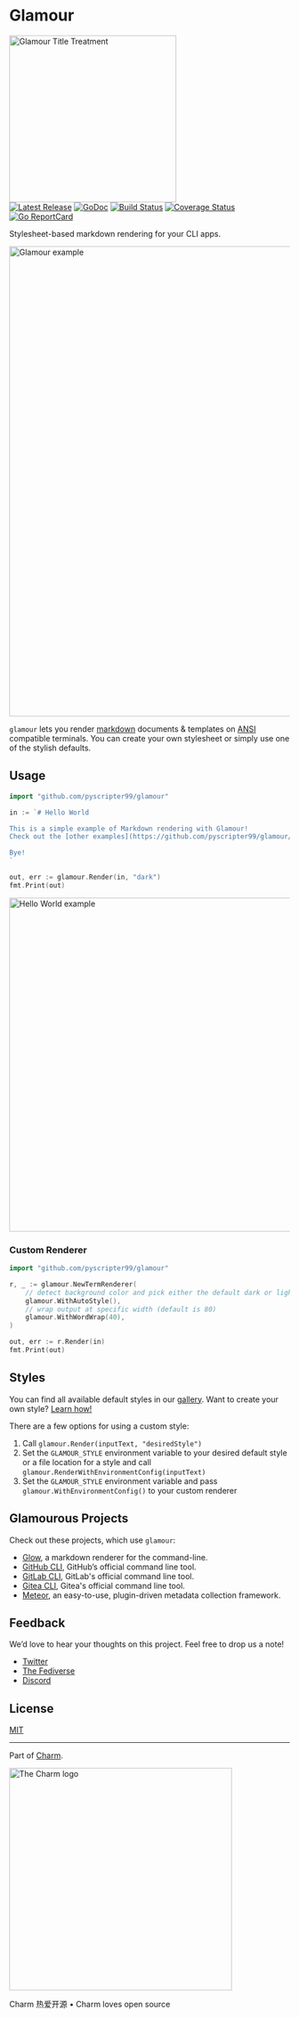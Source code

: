 # Glamour

<p>
    <img src="https://github.com/user-attachments/assets/23aabf2a-8bd8-4e7b-bb50-993bce32541d" width="300" alt="Glamour Title Treatment"><br>
    <a href="https://github.com/pyscripter99/glamour/releases"><img src="https://img.shields.io/github/release/pyscripter99/glamour.svg" alt="Latest Release"></a>
    <a href="https://pkg.go.dev/github.com/pyscripter99/glamour?tab=doc"><img src="https://godoc.org/github.com/golang/gddo?status.svg" alt="GoDoc"></a>
    <a href="https://github.com/pyscripter99/glamour/actions"><img src="https://github.com/pyscripter99/glamour/workflows/build/badge.svg" alt="Build Status"></a>
    <a href="https://coveralls.io/github/pyscripter99/glamour?branch=master"><img src="https://coveralls.io/repos/github/pyscripter99/glamour/badge.svg?branch=master" alt="Coverage Status"></a>
    <a href="https://goreportcard.com/report/pyscripter99/glamour"><img src="https://goreportcard.com/badge/pyscripter99/glamour" alt="Go ReportCard"></a>
</p>

Stylesheet-based markdown rendering for your CLI apps.

<img width="845" src="https://github.com/user-attachments/assets/ec2ead40-c467-48cc-b6a8-f0f13709eeab" alt="Glamour example">

`glamour` lets you render [markdown](https://en.wikipedia.org/wiki/Markdown)
documents & templates on [ANSI](https://en.wikipedia.org/wiki/ANSI_escape_code)
compatible terminals. You can create your own stylesheet or simply use one of
the stylish defaults.

## Usage

```go
import "github.com/pyscripter99/glamour"

in := `# Hello World

This is a simple example of Markdown rendering with Glamour!
Check out the [other examples](https://github.com/pyscripter99/glamour/tree/master/examples) too.

Bye!
`

out, err := glamour.Render(in, "dark")
fmt.Print(out)
```

<img src="https://github.com/pyscripter99/glamour/raw/master/examples/helloworld/helloworld.png" width="600" alt="Hello World example">

### Custom Renderer

```go
import "github.com/pyscripter99/glamour"

r, _ := glamour.NewTermRenderer(
    // detect background color and pick either the default dark or light theme
    glamour.WithAutoStyle(),
    // wrap output at specific width (default is 80)
    glamour.WithWordWrap(40),
)

out, err := r.Render(in)
fmt.Print(out)
```

## Styles

You can find all available default styles in our [gallery](https://github.com/pyscripter99/glamour/tree/master/styles/gallery).
Want to create your own style? [Learn how!](https://github.com/pyscripter99/glamour/tree/master/styles)

There are a few options for using a custom style:

1. Call `glamour.Render(inputText, "desiredStyle")`
1. Set the `GLAMOUR_STYLE` environment variable to your desired default style or a file location for a style and call `glamour.RenderWithEnvironmentConfig(inputText)`
1. Set the `GLAMOUR_STYLE` environment variable and pass `glamour.WithEnvironmentConfig()` to your custom renderer

## Glamourous Projects

Check out these projects, which use `glamour`:

-   [Glow](https://github.com/charmbracelet/glow), a markdown renderer for
    the command-line.
-   [GitHub CLI](https://github.com/cli/cli), GitHub’s official command line tool.
-   [GitLab CLI](https://gitlab.com/gitlab-org/cli), GitLab's official command line tool.
-   [Gitea CLI](https://gitea.com/gitea/tea), Gitea's official command line tool.
-   [Meteor](https://github.com/odpf/meteor), an easy-to-use, plugin-driven metadata collection framework.

## Feedback

We’d love to hear your thoughts on this project. Feel free to drop us a note!

-   [Twitter](https://twitter.com/charmcli)
-   [The Fediverse](https://mastodon.social/@charmcli)
-   [Discord](https://charm.sh/chat)

## License

[MIT](https://github.com/pyscripter99/glamour/raw/master/LICENSE)

---

Part of [Charm](https://charm.sh).

<a href="https://charm.sh/"><img alt="The Charm logo" src="https://stuff.charm.sh/charm-badge.jpg" width="400"></a>

Charm 热爱开源 • Charm loves open source
